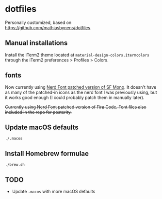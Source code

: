 # dotfiles

Personally customized, based on <https://github.com/mathiasbynens/dotfiles>.

## Manual installations

Install the iTerm2 theme located at `material-design-colors.itermcolors` through the iTerm2 preferences > Profiles > Colors.

## fonts

Now currently using [Nerd Font patched version of SF Mono](https://github.com/Twixes/SF-Mono-Powerline).
It doesn't have as many of the patched-in icons as the nerd font I was previously using, but it works good enough (I could probably patch them in manually later).

~~Currently using [Nerd Font](https://github.com/ryanoasis/nerd-fonts) patched version of Fira Code. Font files also included in the repo for posterity.~~

## Update macOS defaults
```
./.macos
```

## Install Homebrew formulae
```
./brew.sh
```

## TODO
- Update `.macos` with more macOS defaults

